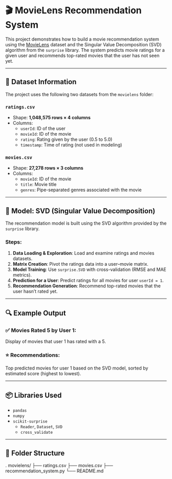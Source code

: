 # 🎬 MovieLens Recommendation System

This project demonstrates how to build a movie recommendation system using the [MovieLens](https://grouplens.org/datasets/movielens/) dataset and the Singular Value Decomposition (SVD) algorithm from the `surprise` library. The system predicts movie ratings for a given user and recommends top-rated movies that the user has not seen yet.

---

## 📂 Dataset Information

The project uses the following two datasets from the `movielens` folder:

### `ratings.csv`
- Shape: **1,048,575 rows × 4 columns**
- Columns:
  - `userId`: ID of the user
  - `movieId`: ID of the movie
  - `rating`: Rating given by the user (0.5 to 5.0)
  - `timestamp`: Time of rating (not used in modeling)

### `movies.csv`
- Shape: **27,278 rows × 3 columns**
- Columns:
  - `movieId`: ID of the movie
  - `title`: Movie title
  - `genres`: Pipe-separated genres associated with the movie

---

## 🧠 Model: SVD (Singular Value Decomposition)

The recommendation model is built using the SVD algorithm provided by the `surprise` library.

### Steps:
1. **Data Loading & Exploration**: Load and examine ratings and movies datasets.
2. **Matrix Creation**: Pivot the ratings data into a user–movie matrix.
3. **Model Training**: Use `surprise.SVD` with cross-validation (RMSE and MAE metrics).
4. **Prediction for a User**: Predict ratings for all movies for user `userId = 1`.
5. **Recommendation Generation**: Recommend top-rated movies that the user hasn’t rated yet.

---

## 🔍 Example Output

### ✅ Movies Rated 5 by User 1:
Display of movies that user 1 has rated with a 5.

### ⭐ Recommendations:
Top predicted movies for user 1 based on the SVD model, sorted by estimated score (highest to lowest).

---

## 📦 Libraries Used

- `pandas`
- `numpy`
- `scikit-surprise`
  - `Reader`, `Dataset`, `SVD`
  - `cross_validate`

---

## 📁 Folder Structure

.
movielens/
├── ratings.csv
├── movies.csv
├── recommendation_system.py
└── README.md
```[5]